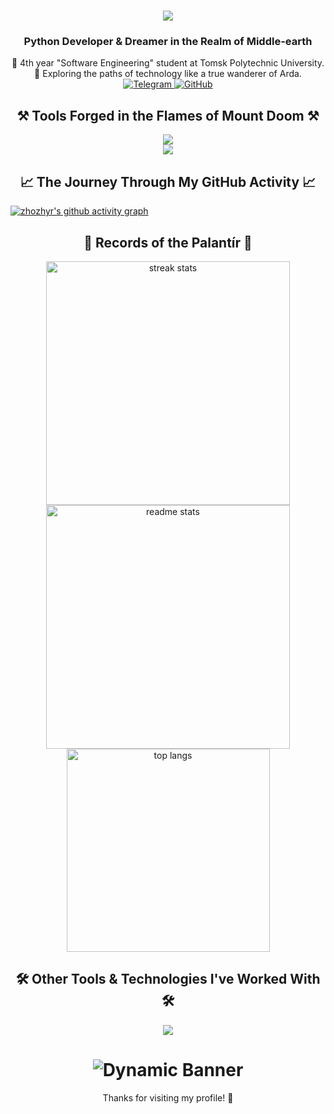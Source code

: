 <h1 align="center">
    <img src="https://readme-typing-svg.herokuapp.com/?font=Ringbearer&size=35&center=true&vCenter=true&width=500&height=70&duration=4000&lines=Mae+govannen!;+I'm+Darya;+It's+my+GitHub+profile!" />
</h1>

<h3 align="center">Python Developer & Dreamer in the Realm of Middle-earth</h3>

<div align="center">
    🌱 4th year "Software Engineering" student at Tomsk Polytechnic University.<br>
    🌌 Exploring the paths of technology like a true wanderer of Arda.
</div>

<div align="center"> 
  <a href="https://t.me/zhozhyr" target="_blank">
     <img src="https://img.shields.io/badge/-Telegram-090909?style=for-the-badge&logo=telegram&logoColor=27A0D9" alt="Telegram" /> 
  </a>
  <a href="https://github.com/zhozhyr" target="_blank">
     <img src="https://img.shields.io/badge/-GitHub-090909?style=for-the-badge&logo=github" alt="GitHub" /> 
  </a>
</div>

<h2 align="center">⚒️ Tools Forged in the Flames of Mount Doom ⚒️</h2>
<div align="center">
    <img src="https://skillicons.dev/icons?i=pycharm,vscode,github,gitlab,git,postman,windows" /><br>
    <img src="https://skillicons.dev/icons?i=python,fastapi,django,postgres,docker,kubernetes,nginx,grafana,prometheus" /><br>
</div>

<h2 align="center">📈 The Journey Through My GitHub Activity 📈</h2>

[![zhozhyr's github activity graph](https://github-readme-activity-graph.vercel.app/graph?username=zhozhyr&theme=github-compact)](https://github.com/ashutosh00710/github-readme-activity-graph)



<h2 align="center">📜 Records of the Palantír 📜</h2>
<div align="center">
  <img width="390" src="https://github-readme-streak-stats.herokuapp.com/?user=zhozhyr&count_private=true&theme=react&border_radius=10" alt="streak stats"/>
  <img width="390" src="https://github-readme-stats.vercel.app/api?username=zhozhyr&count_private=true&show_icons=true&theme=react&rank_icon=github&border_radius=10" alt="readme stats" />
  <br/>
  <img width="325" align="center" src="https://github-readme-stats.vercel.app/api/top-langs/?username=zhozhyr&hide=HTML&langs_count=8&layout=compact&theme=react&border_radius=10&size_weight=0.5&count_weight=0.5&exclude_repo=github-readme-stats" alt="top langs" />
</div>

<h2 align="center">🛠️ Other Tools & Technologies I've Worked With 🛠️</h2>
<div align="center">
    <img src="https://skillicons.dev/icons?i=java,cpp,net,linux,visualstudio,bootstrap,html,css,js,selenium,sqlite" /><br>
</div>

<h1 align="center">
    <img src="https://readme-typing-svg.herokuapp.com?font=Ringbearer&size=35&center=true&vCenter=true&width=600&lines=Not+all+who+wander+are+lost" alt="Dynamic Banner" />
</h1>

<div align="center">
    Thanks for visiting my profile! 🌟
</div>
